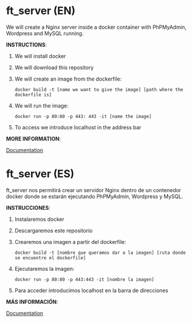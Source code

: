 # ft_server (EN)

We will create a Nginx server inside a docker container with PhPMyAdmin, Wordpress and MySQL running.

**INSTRUCTIONS**:

1) We will install docker

2) We will download this repository

3) We will create an image from the dockerfile:

   `docker build -t [name we want to give the image] [path where the dockerfile is]`

4) We will run the image:

   `docker run -p 80:80 -p 443: 443 -it [name the image]`

5) To access we introduce localhost in the address bar

**MORE INFORMATION**:

[Documentation](/Documentation)

# ft_server (ES)

ft_server nos permitirá crear un servidor Nginx dentro de un contenedor docker donde se estarán ejecutando PhPMyAdmin, Wordpress y MySQL.

**INSTRUCCIONES**:

1) Instalaremos docker

2) Descargaremos este repositorio

3) Crearemos una imagen a partir del dockerfile:

   `docker build -t [nombre que queramos dar a la imagen] [ruta donde se encuentre el dockerfile]`

4) Ejecutaremos la imagen:

   `docker run -p 80:80 -p 443:443 -it [nombre la imagen]`

5) Para acceder introducimos localhost en la barra de direcciones

**MÁS INFORMACIÓN**:

[Documentation](/Documentation)



